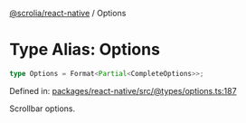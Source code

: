 [@scrolia/react-native](../README.md) / Options

# Type Alias: Options

```ts
type Options = Format<Partial<CompleteOptions>>;
```

Defined in: [packages/react-native/src/@types/options.ts:187](https://github.com/scrolia/react-native/blob/2fc909e1022f7a957358c4438ab5ad6544482ad5/packages/react-native/src/@types/options.ts#L187)

Scrollbar options.
